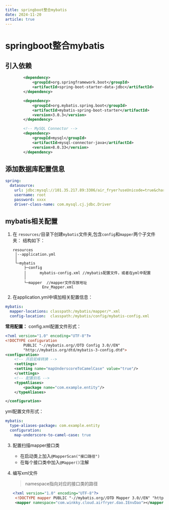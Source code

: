 ```yaml
---
title: springboot整合mybatis
date: 2024-11-20
article: true
---
```

# springboot整合mybatis
## 引入依赖
```xml
        <dependency>
            <groupId>org.springframework.boot</groupId>
            <artifactId>spring-boot-starter-data-jdbc</artifactId>
        </dependency>

        <dependency>
            <groupId>org.mybatis.spring.boot</groupId>
            <artifactId>mybatis-spring-boot-starter</artifactId>
            <version>3.0.3</version>
        </dependency>

        <!-- MySQL Connector -->
        <dependency>
            <groupId>mysql</groupId>
            <artifactId>mysql-connector-java</artifactId>
            <version>8.0.33</version>
        </dependency>
```
## 添加数据库配置信息
```yml
spring:
  datasource:
    url: jdbc:mysql://101.35.217.89:3306/air_fryer?useUnicode=true&characterEncoding=utf-8&useSSL=true
    username: root
    password: xxxx
    driver-class-name: com.mysql.cj.jdbc.Driver
```

## mybatis相关配置
1. 在 `resources/`目录下创建`mybatis`文件夹,包含`config`和`mapper`两个子文件夹：
   结构如下：
   ```
   resources
    │--application.yml
    │
    └─mybatis
        ├─config
        │      mybatis-config.xml //mybatis配置文件，或者在yml中配置
        │
        └─mapper  //mapper文件存放地址
                Env_Mapper.xml 
    ```
2. 在application.yml中填加相关配置信息：
```yml
mybatis:
  mapper-locations: classpath:/mybatis/mapper/*.xml
  config-location:  classpath:/mybatis/config/mybatis-config.xml
```
**常用配置：**
config.xml配置文件形式：
```xml
<?xml version="1.0" encoding="UTF-8"?>
<!DOCTYPE configuration
        PUBLIC "-//mybatis.org//DTD Config 3.0//EN"
        "http://mybatis.org/dtd/mybatis-3-config.dtd">
<configuration>
    <!-- 开启驼峰转换 -->
    <settings>
    <setting name="mapUnderscoreToCamelCase" value="true"/>
    </settings>
    <!-- 配置别名 -->
    <typeAliases>
        <package name="com.example.entity"/>
    </typeAliases>

</configuration>
```
yml配置文件形式：
```yml
mybatis:
  type-aliases-package: com.example.entity
  configuration:
    map-underscore-to-camel-case: true
```
3. 配置扫描mapper接口类
   - 在启动类上加入`@MapperScan("接口路径")`
   - 在每个接口类中加入`@Mapper()`注解

4. 编写xml文件
   >
   > namespace指向对应的接口类的路径
   ```xml
   <?xml version="1.0" encoding="UTF-8"?>
    <!DOCTYPE mapper PUBLIC "-//mybatis.org//DTD Mapper 3.0//EN" "http://mybatis.org/dtd/mybatis-3-mapper.dtd">
    <mapper namespace="com.winkky.cloud.airfryer.dao.IEnvDao"></mapper>
    ```
    